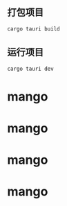 
## 打包项目
```bash
cargo tauri build
```
## 运行项目
```bash
cargo tauri dev
```
# mango
# mango
# mango
# mango

